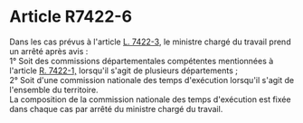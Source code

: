 # Article R7422-6

  
Dans les cas prévus à l'article [L. 7422-3][1], le ministre chargé du travail prend un arrêté après avis :   
1° Soit des commissions départementales compétentes mentionnées à l'article [R. 7422-1,][2] lorsqu'il s'agit de plusieurs départements ;   
2° Soit d'une commission nationale des temps d'exécution lorsqu'il s'agit de l'ensemble du territoire.   
La composition de la commission nationale des temps d'exécution est fixée dans chaque cas par arrêté du ministre chargé du travail.

 [1]: /affichCodeArticle.do?cidTexte=LEGITEXT000006072050&idArticle=LEGIARTI000006904769&dateTexte=&categorieLien=cid
 [2]: /affichCodeArticle.do?cidTexte=LEGITEXT000006072050&idArticle=LEGIARTI000018500334&dateTexte=&categorieLien=cid
